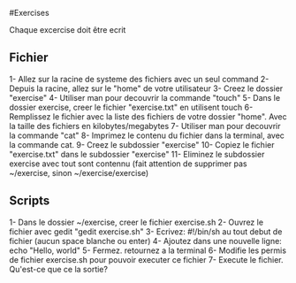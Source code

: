 #Exercises

Chaque excercise doit être ecrit 

## Fichier

1- Allez sur la racine de systeme des fichiers avec un seul command
2- Depuis la racine, allez sur le "home" de votre utilisateur
3- Creez le dossier "exercise"
4- Utiliser man pour decouvrir la commande "touch"
5- Dans le dossier exercise, creer le fichier "exercise.txt" en utilisent touch
6- Remplissez le fichier avec la liste des fichiers de votre dossier "home". Avec la taille des fichiers en kilobytes/megabytes
7- Utiliser man pour decouvrir la commande "cat"
8- Imprimez le contenu du fichier dans la terminal, avec la commande cat. 
9- Creez le subdossier "exercise"
10- Copiez le fichier "exercise.txt" dans le subdossier "exercise"
11- Eliminez le subdossier exercise avec tout sont contennu (fait attention de supprimer pas ~/exercise, sinon ~/exercise/exercise)

## Scripts

1- Dans le dossier ~/exercise, creer le fichier exercise.sh
2- Ouvrez le fichier avec gedit "gedit exercise.sh"
3- Ecrivez: #!/bin/sh au tout debut de fichier (aucun space blanche ou enter)
4- Ajoutez dans une nouvelle ligne: echo "Hello, world"
5- Fermez. retournez a la terminal
6- Modifie les permis de fichier exercise.sh pour pouvoir executer ce fichier
7- Execute le fichier. Qu'est-ce que ce la sortie?

